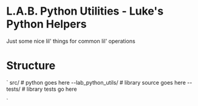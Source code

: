 # L.A.B. Python Utilities - Luke's Python Helpers
Just some nice lil' things for common lil' operations

# Structure

`
src/ # python goes here
--lab_python_utils/ # library source goes here
--tests/ # library tests go here

`
